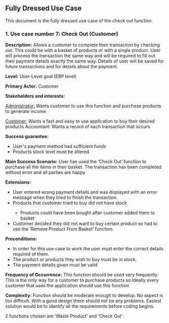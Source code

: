 ## Fully Dressed Use Case ##

This document is the fully dressed use case of the check out function.  

### 1. Use case number 7: Check Out (Customer) ###


**Description:**
Allows a customer to complete their transaction by checking out. This could be with a basket of products or with a single product. User will process the transaction the same way and will be required to fill out their payment details exactly the same way. 
Details of user will be saved for future transactions and for details about the payment.


**Level:**
User-Level goal (EBP level)


**Primary Actor:**
Customer


**Stakeholders and interests:**

<u>Administrator:</u> Wants customer to use this function and purchase products to generate income

<u>Customer:</u> Wants a fast and easy to use application to buy their desired products
Accountant: Wants a record of each transaction that occurs


**Success guarantee:**
<ul>
	<li>User's payment method had sufficient funds</li>
	<li>Products stock level must be altered</li>
</ul>

**Main Success Scenario:**
User has used the ‘Check Out’ function to purchase all the items in their basket. The transaction has been completed without error and all parties are happy


**Extensions:**
<ul>
	<li>User entered wrong payment details and was displayed with an error message when they tried to finish the transaction.</li>
	<li>Products that customer tried to buy did not have stock</li>
	<ul><li>Products could have been bought after customer added them to basket</li></ul>
	<li>Customer decided they did not want to buy certain product so had to use the ‘Remove Product From Basket’ function.</li>
</ul>

**Preconditions:**
<ul>
	<li>In order for this use case to work the user must enter the correct details required of them.</li> 
	<li>The product or products they wish to buy must be in stock.</li> 
	<li>The payment details given must be valid</li> 
</ul>

**Frequency of Occurrence:**
This function should be used very frequently. This is the only way for a customer to purchase products so ideally every customer that uses the application should use this function


**Complexity:**
Function should be moderate enough to develop. No aspect is too difficult. With a good design there should not be any problems. Easiest solution would be to identify all the requirements before coding begins.




2 functions chosen are ‘Waste Product’ and ‘Check Out’
